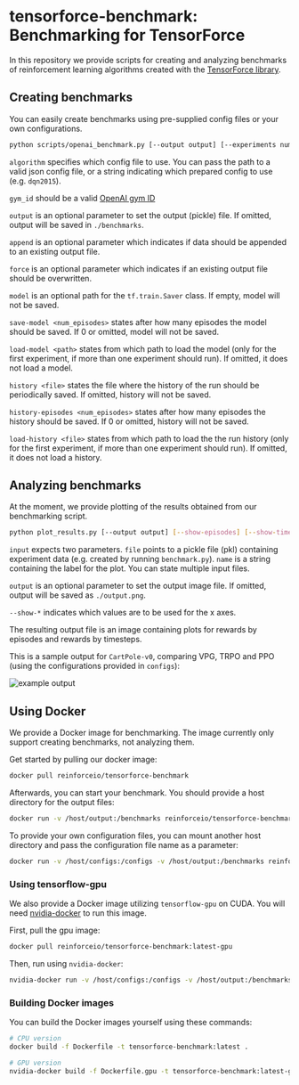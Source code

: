 tensorforce-benchmark: Benchmarking for TensorForce 
===================================================

In this repository we provide scripts for creating and analyzing benchmarks
 of reinforcement learning algorithms created with the [TensorForce library](https://github.com/reinforceio/tensorforce).
 

Creating benchmarks
-------------------

You can easily create benchmarks using pre-supplied config files or your own configurations.

```bash
python scripts/openai_benchmark.py [--output output] [--experiments num_experiments] [--append] [--model <path>] [--save-model <num_episodes>] [--load-model <path>] [--history <file>] [--history-episodes <num_episodes>] [--load-history <file>] <algorithm> <gym_id>
```

`algorithm` specifies which config file to use. You can pass the path to a valid json config file, or a string
indicating which prepared config to use (e.g. `dqn2015`).

`gym_id` should be a valid [OpenAI gym ID](https://gym.openai.com/envs)

`output` is an optional parameter to set the output (pickle) file. If omitted, output will be saved in `./benchmarks`.

`append` is an optional parameter which indicates if data should be appended to an existing output file.

`force` is an optional parameter which indicates if an existing output file should be overwritten.

`model` is an optional path for the `tf.train.Saver` class. If empty, model will not be saved.

`save-model <num_episodes>` states after how many episodes the model should be saved. If 0 or omitted,
model will not be saved.

`load-model <path>` states from which path to load the model (only for the first experiment, if more than one
experiment should run). If omitted, it does not load a model.

`history <file>` states the file where the history of the run should be periodically saved. If omitted, history will
not be saved.

`history-episodes <num_episodes>` states after how many episodes the history should be saved. If 0 or omitted,
history will not be saved.

`load-history <file>` states from which path to load the the run history (only for the first experiment, if more than one
experiment should run). If omitted, it does not load a history.


Analyzing benchmarks
--------------------

At the moment, we provide plotting of the results obtained from our benchmarking script.

```bash
python plot_results.py [--output output] [--show-episodes] [--show-timesteps] [--show-seconds] [--input <file> <name>] [--input <file> <name> ...]
```

`input` expects two parameters. `file` points to a pickle file (pkl) containing experiment data (e.g. created by
running `benchmark.py`). `name` is a string containing the label for the plot. You can state multiple input files.

`output` is an optional parameter to set the output image file. If omitted, output will be saved as `./output.png`.

`--show-*` indicates which values are to be used for the x axes.

The resulting output file is an image containing plots for rewards by episodes and rewards by timesteps.

This is a sample output for `CartPole-v0`, comparing VPG, TRPO and PPO (using the configurations provided in `configs`):

![example output](https://user-images.githubusercontent.com/14904111/30209005-328ea760-9496-11e7-93fc-80ea00794842.png)


Using Docker
------------

We provide a Docker image for benchmarking. The image currently only support creating benchmarks, not analyzing them.

Get started by pulling our docker image:

```bash
docker pull reinforceio/tensorforce-benchmark
```

Afterwards, you can start your benchmark. You should provide a host directory for the output files:

```bash
docker run -v /host/output:/benchmarks reinforceio/tensorforce-benchmark vpg_simple CartPole-v0
```

To provide your own configuration files, you can mount another host directory and pass the configuration file name as a parameter:

```bash
docker run -v /host/configs:/configs -v /host/output:/benchmarks reinforceio/tensorforce-benchmark my_config CartPole-v0
```

### Using tensorflow-gpu

We also provide a Docker image utilizing `tensorflow-gpu` on CUDA. You will need [nvidia-docker](https://github.com/NVIDIA/nvidia-docker) to run this image.

First, pull the gpu image:

```bash
docker pull reinforceio/tensorforce-benchmark:latest-gpu
```

Then, run using `nvidia-docker`:

```bash
nvidia-docker run -v /host/configs:/configs -v /host/output:/benchmarks reinforceio/tensorforce-benchmark:latest-gpu my_config CartPole-v0
```

### Building Docker images

You can build the Docker images yourself using these commands:

```bash
# CPU version
docker build -f Dockerfile -t tensorforce-benchmark:latest .

# GPU version
nvidia-docker build -f Dockerfile.gpu -t tensorforce-benchmark:latest-gpu .
```

